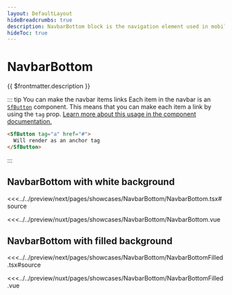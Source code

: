 ```yaml
---
layout: DefaultLayout
hideBreadcrumbs: true
description: NavbarBottom block is the navigation element used in mobile view.
hideToc: true
---
```

# NavbarBottom

{{ $frontmatter.description }}

::: tip You can make the navbar items links
Each item in the navbar is an [`SfButton`](../components/button) component. This means that you can make each item a link by using the `tag` prop. [Learn more about this usage in the component documentation.](../components/button#link-as-a-button)

```html
<SfButton tag="a" href="#">
  Will render as an anchor tag
</SfButton>
```
:::


## NavbarBottom with white background

<Showcase showcase-name="NavbarBottom/NavbarBottom" no-paddings style="min-height:200px">

<!-- react -->
<<<../../preview/next/pages/showcases/NavbarBottom/NavbarBottom.tsx#source
<!-- end react -->
<!-- vue -->
<<<../../preview/nuxt/pages/showcases/NavbarBottom/NavbarBottom.vue
<!-- end vue -->

</Showcase>

## NavbarBottom with filled background

<Showcase showcase-name="NavbarBottom/NavbarBottomFilled" no-paddings style="min-height:200px">

<!-- react -->
<<<../../preview/next/pages/showcases/NavbarBottom/NavbarBottomFilled.tsx#source
<!-- end react -->
<!-- vue -->
<<<../../preview/nuxt/pages/showcases/NavbarBottom/NavbarBottomFilled.vue
<!-- end vue -->

</Showcase>
